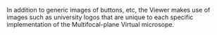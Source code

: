 In addition to generic images of buttons, etc, the Viewer makes use of images such as university logos that are unique to each specific implementation of the Multifocal-plane Virtual microsope.
